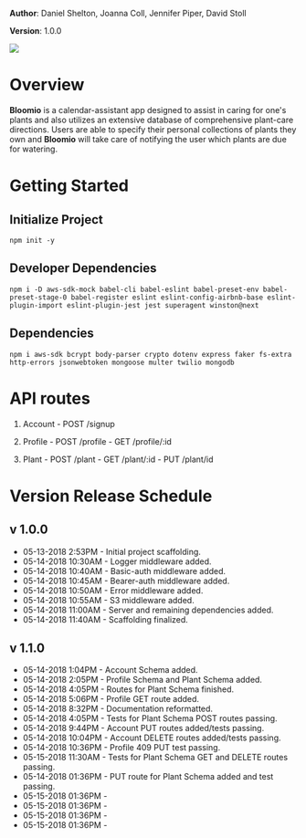 **Author**: Daniel Shelton, Joanna Coll, Jennifer Piper, David Stoll

**Version**: 1.0.0

![](./src/assets/bloomio-logo.jpg)
# Overview
**Bloomio** is a calendar-assistant app designed to assist in caring for one's plants and also utilizes an extensive database of comprehensive plant-care directions. Users are able to specify their personal collections of plants they own and **Bloomio** will take care of notifying the user which plants are due for watering. 

# Getting Started

## Initialize Project
```
npm init -y
```
## Developer Dependencies
```
npm i -D aws-sdk-mock babel-cli babel-eslint babel-preset-env babel-preset-stage-0 babel-register eslint eslint-config-airbnb-base eslint-plugin-import eslint-plugin-jest jest superagent winston@next
```
## Dependencies
```
npm i aws-sdk bcrypt body-parser crypto dotenv express faker fs-extra http-errors jsonwebtoken mongoose multer twilio mongodb 
```

# API routes
  1. Account
    - POST /signup
  2. Profile
    - POST /profile
    - GET /profile/:id
    
  3. Plant
    - POST /plant
    - GET /plant/:id
    - PUT /plant/id
  

# Version Release Schedule

## v 1.0.0
- 05-13-2018 2:53PM - Initial project scaffolding.
- 05-14-2018 10:30AM - Logger middleware added.
- 05-14-2018 10:40AM - Basic-auth middleware added.
- 05-14-2018 10:45AM - Bearer-auth middleware added.
- 05-14-2018 10:50AM - Error middleware added.
- 05-14-2018 10:55AM - S3 middleware added.
- 05-14-2018 11:00AM - Server and remaining dependencies added.
- 05-14-2018 11:40AM - Scaffolding finalized.

## v 1.1.0
- 05-14-2018 1:04PM - Account Schema added.
- 05-14-2018 2:05PM - Profile Schema and Plant Schema added.
- 05-14-2018 4:05PM - Routes for Plant Schema finished.
- 05-14-2018 5:06PM - Profile GET route added.
- 05-14-2018 8:32PM - Documentation reformatted.
- 05-14-2018 4:05PM - Tests for Plant Schema POST routes passing.
- 05-14-2018 9:44PM - Account PUT routes added/tests passing.
- 05-14-2018 10:04PM - Account DELETE routes added/tests passing.
- 05-14-2018 10:36PM - Profile 409 PUT test passing.
- 05-15-2018 11:30AM - Tests for Plant Schema GET and DELETE routes passing.
- 05-14-2018 01:36PM - PUT route for Plant Schema added and test passing.
- 05-15-2018 01:36PM - 
- 05-15-2018 01:36PM -
- 05-15-2018 01:36PM -
- 05-15-2018 01:36PM - 
